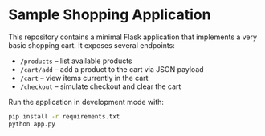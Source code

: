 # Sample Shopping Application

This repository contains a minimal Flask application that implements a very
basic shopping cart. It exposes several endpoints:

- `/products` – list available products
- `/cart/add` – add a product to the cart via JSON payload
- `/cart` – view items currently in the cart
- `/checkout` – simulate checkout and clear the cart

Run the application in development mode with:

```bash
pip install -r requirements.txt
python app.py
```
